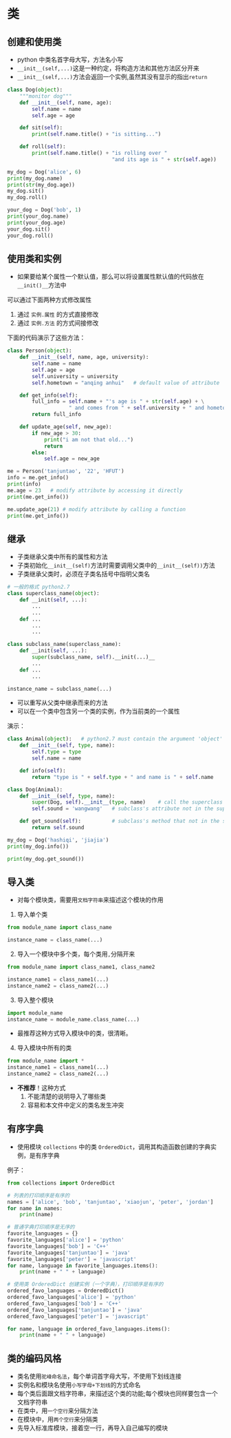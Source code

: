 
# 类

## 创建和使用类
* python 中类名首字母大写，方法名小写
* `__init__(self,...)`这是一种约定，将构造方法和其他方法区分开来
* `__init__(self,...)`方法会返回一个实例,虽然其没有显示的指出`return`
``` python
class Dog(object):
    """monitor dog"""
    def __init__(self, name, age):
        self.name = name
        self.age = age

    def sit(self):
        print(self.name.title() + "is sitting...")

    def roll(self):
        print(self.name.title() + "is rolling over "
                                  "and its age is " + str(self.age))

my_dog = Dog('alice', 6)
print(my_dog.name)
print(str(my_dog.age))
my_dog.sit()
my_dog.roll()

your_dog = Dog('bob', 1)
print(your_dog.name)
print(your_dog.age)
your_dog.sit()
your_dog.roll()
```
## 使用类和实例
* 如果要给某个属性一个默认值，那么可以将设置属性默认值的代码放在`__init()__`方法中

可以通过下面两种方式修改属性
1. 通过 `实例.属性` 的方式直接修改
2. 通过 `实例.方法` 的方式间接修改

下面的代码演示了这些方法：
``` python
class Person(object):
    def __init__(self, name, age, university):
        self.name = name
        self.age = age
        self.university = university
        self.hometown = "anqing anhui"   # default value of attribute 'hometown' is 'anqing anhui'

    def get_info(self):
        full_info = self.name + "'s age is " + str(self.age) + \
                    " and comes from " + self.university + " and hometown is " + self.hometown
        return full_info

    def update_age(self, new_age):
        if new_age > 30:
            print("i am not that old...")
            return
        else:
            self.age = new_age

me = Person('tanjuntao', '22', 'HFUT')
info = me.get_info()
print(info)
me.age = 23   # modify attribute by accessing it directly
print(me.get_info())

me.update_age(21) # modify attribute by calling a function
print(me.get_info())
```

## 继承

* 子类继承父类中所有的属性和方法
* 子类初始化`__init__(self)`方法时需要调用父类中的`__init__(self))`方法
* 子类继承父类时，必须在子类名括号中指明父类名
``` python
# 一般的格式 python2.7
class superclass_name(object):
    def __init(self, ...):
        ...
        ...
    def ...
        ...
        ...

class subclass_name(superclass_name):
    def __init(self, ...):
        super(subclass_name, self).__init(...)__
        ...
    def ...
        ...

instance_name = subclass_name(...)
```
* 可以重写从父类中继承而来的方法
* 可以在一个类中包含另一个类的实例，作为当前类的一个属性

演示：
``` PYTHON
class Animal(object):   # python2.7 must contain the argument 'object'
    def __init__(self, type, name):
        self.type = type
        self.name = name

    def info(self):
        return "type is " + self.type + " and name is " + self.name

class Dog(Animal):
    def __init__(self, type, name):
        super(Dog, self).__init__(type, name)    # call the superclass init function
        self.sound = 'wangwang'   # subclass's attribute not in the superclass

    def get_sound(self):          # subclass's method that not in the superclass
        return self.sound

my_dog = Dog('hashiqi', 'jiajia')
print(my_dog.info())

print(my_dog.get_sound())
```


## 导入类
* 对每个模块类，需要用`文档字符串`来描述这个模块的作用

1. 导入单个类
``` python
from module_name import class_name

instance_name = class_name(...)
```
2. 导入一个模块中多个类，每个类用`,`分隔开来
``` python
from module_name import class_name1, class_name2

instance_name1 = class_name1(...)
instance_name2 = class_name2(...)
```
3. 导入整个模块
``` python
import module_name
instance_name = module_name.class_name(...)
```
* 最推荐这种方式导入模块中的类，很清晰。
4. 导入模块中所有的类
``` python
from module_name import *
instance_name1 = class_name1(...)
instance_name2 = class_name2(...)
```
* **不推荐**！这种方式
    1. 不能清楚的说明导入了哪些类
    2. 容易和本文件中定义的类名发生冲突


## 有序字典

* 使用模块 `collections` 中的类 `OrderedDict`，调用其构造函数创建的字典实例，是有序字典

例子：
``` python
from collections import OrderedDict

# 列表的打印顺序是有序的
names = ['alice', 'bob', 'tanjuntao', 'xiaojun', 'peter', 'jordan']
for name in names:
    print(name)

# 普通字典打印顺序是无序的
favorite_languages = {}
favorite_languages['alice'] = 'python'
favorite_languages['bob'] = 'C++'
favorite_languages['tanjuntao'] = 'java'
favorite_languages['peter'] = 'javascript'
for name, language in favorite_languages.items():
    print(name + " " + language)

# 使用类 OrderedDict 创建实例（一个字典），打印顺序是有序的
ordered_favo_languages = OrderedDict()
ordered_favo_languages['alice'] = 'python'
ordered_favo_languages['bob'] = 'C++'
ordered_favo_languages['tanjuntao'] = 'java'
ordered_favo_languages['peter'] = 'javascript'

for name, language in ordered_favo_languages.items():
    print(name + " " + language)
```

## 类的编码风格
* 类名使用`驼峰命名法`，每个单词首字母大写，不使用下划线连接
* 实例名和模块名使用`小写字母+下划线`的方式命名
* 每个类后面跟文档字符串，来描述这个类的功能;每个模块也同样要包含一个文档字符串
* 在类中，用`一个空行`来分隔方法
* 在模块中，用`两个空行`来分隔类
* 先导入标准库模块，接着空一行，再导入自己编写的模块